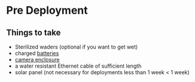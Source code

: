 # Pre Deployment
## Things to take
- Sterilized waders (optional if you want to get wet)
- charged [batteries](Batteries.md)
- [camera enclosure](enclosure.md)
- a water resistant Ethernet cable of sufficient length
- solar panel (not necessary for deployments less than 1 week < 1 week)
